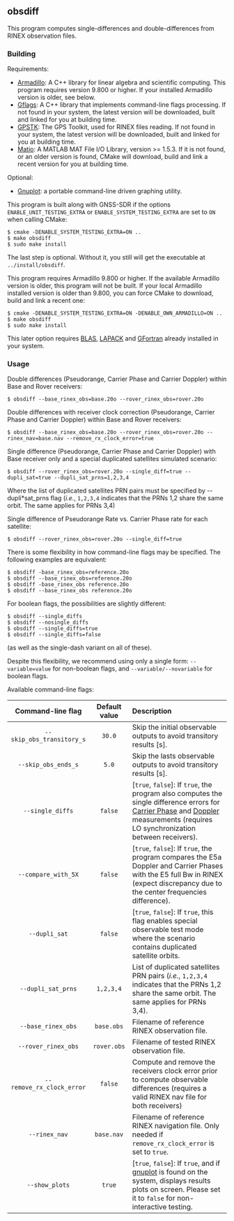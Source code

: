## obsdiff

<!-- prettier-ignore-start -->
[comment]: # (
SPDX-License-Identifier: GPL-3.0-or-later
)

[comment]: # (
SPDX-FileCopyrightText: 2020 Carles Fernandez-Prades <carles.fernandez@cttc.es>
)
<!-- prettier-ignore-end -->

This program computes single-differences and double-differences from RINEX
observation files.

### Building

Requirements:

- [Armadillo](http://arma.sourceforge.net/): A C++ library for linear algebra
  and scientific computing. This program requires version 9.800 or higher. If
  your installed Armadillo version is older, see below.
- [Gflags](https://github.com/gflags/gflags): A C++ library that implements
  command-line flags processing. If not found in your system, the latest version
  will be downloaded, built and linked for you at building time.
- [GPSTK](https://github.com/SGL-UT/GPSTk): The GPS Toolkit, used for RINEX
  files reading. If not found in your system, the latest version will be
  downloaded, built and linked for you at building time.
- [Matio](https://github.com/tbeu/matio): A MATLAB MAT File I/O Library,
  version >= 1.5.3. If it is not found, or an older version is found, CMake will
  download, build and link a recent version for you at building time.

Optional:

- [Gnuplot](http://www.gnuplot.info/): a portable command-line driven graphing
  utility.

This program is built along with GNSS-SDR if the options
`ENABLE_UNIT_TESTING_EXTRA` or `ENABLE_SYSTEM_TESTING_EXTRA` are set to `ON`
when calling CMake:

```
$ cmake -DENABLE_SYSTEM_TESTING_EXTRA=ON ..
$ make obsdiff
$ sudo make install
```

The last step is optional. Without it, you still will get the executable at
`../install/obsdiff`.

This program requires Armadillo 9.800 or higher. If the available Armadillo
version is older, this program will not be built. If your local Armadillo
installed version is older than 9.800, you can force CMake to download, build
and link a recent one:

```
$ cmake -DENABLE_SYSTEM_TESTING_EXTRA=ON -DENABLE_OWN_ARMADILLO=ON ..
$ make obsdiff
$ sudo make install
```

This later option requires [BLAS](http://www.netlib.org/blas/),
[LAPACK](http://www.netlib.org/lapack/) and
[GFortran](https://gcc.gnu.org/fortran/) already installed in your system.

### Usage

Double differences (Pseudorange, Carrier Phase and Carrier Doppler) within Base
and Rover receivers:

```
$ obsdiff --base_rinex_obs=base.20o --rover_rinex_obs=rover.20o
```

Double differences with receiver clock correction (Pseudorange, Carrier Phase
and Carrier Doppler) within Base and Rover receivers:

```
$ obsdiff --base_rinex_obs=base.20o --rover_rinex_obs=rover.20o --rinex_nav=base.nav --remove_rx_clock_error=true
```

Single difference (Pseudorange, Carrier Phase and Carrier Doppler) with Base
receiver only and a special duplicated satellites simulated scenario:

```
$ obsdiff --rover_rinex_obs=rover.20o --single_diff=true --dupli_sat=true --dupli_sat_prns=1,2,3,4
```

Where the list of duplicated satellites PRN pairs must be specified by
--dupli*sat_prns flag (*i.e.*, `1,2,3,4` indicates that the PRNs 1,2 share the
same orbit. The same applies for PRNs 3,4)

Single difference of Pseudorange Rate vs. Carrier Phase rate for each satellite:

```
$ obsdiff --rover_rinex_obs=rover.20o --single_diff=true
```

There is some flexibility in how command-line flags may be specified. The
following examples are equivalent:

```
$ obsdiff -base_rinex_obs=reference.20o
$ obsdiff --base_rinex_obs=reference.20o
$ obsdiff -base_rinex_obs reference.20o
$ obsdiff --base_rinex_obs reference.20o
```

For boolean flags, the possibilities are slightly different:

```
$ obsdiff --single_diffs
$ obsdiff --nosingle_diffs
$ obsdiff --single_diffs=true
$ obsdiff --single_diffs=false
```

(as well as the single-dash variant on all of these).

Despite this flexibility, we recommend using only a single form:
`--variable=value` for non-boolean flags, and `--variable/--novariable` for
boolean flags.

Available command-line flags:

<!-- prettier-ignore-start -->
| **Command-line flag**     | **Default value** | **Description**  |
|:-------------------------:|:-----------------:|:-----------------|
| `--skip_obs_transitory_s` | `30.0`            | Skip the initial observable outputs to avoid transitory results [s]. |
| `--skip_obs_ends_s`       | `5.0`             | Skip the lasts observable outputs to avoid transitory results [s]. |
| `--single_diffs`          | `false`           | [`true`, `false`]: If `true`, the program also computes the single difference errors for [Carrier Phase](https://gnss-sdr.org/docs/sp-blocks/observables/#carrier-phase-measurement) and [Doppler](https://gnss-sdr.org/docs/sp-blocks/observables/#doppler-shift-measurement) measurements (requires LO synchronization between receivers). |
| `--compare_with_5X`       | `false`           | [`true`, `false`]: If `true`, the program compares the E5a Doppler and Carrier Phases with the E5 full Bw in RINEX (expect discrepancy due to the center frequencies difference). |
| `--dupli_sat`             | `false`           | [`true`, `false`]: If `true`, this flag enables special observable test mode where the scenario contains duplicated satellite orbits. |
| `--dupli_sat_prns`        | `1,2,3,4`         | List of duplicated satellites PRN pairs (_i.e._, `1,2,3,4` indicates that the PRNs 1,2 share the same orbit. The same applies for PRNs 3,4). |
| `--base_rinex_obs`         | `base.obs`   | Filename of reference RINEX observation file. |
| `--rover_rinex_obs`        | `rover.obs`        | Filename of tested RINEX observation file. |
| `--remove_rx_clock_error` | `false`           | Compute and remove the receivers clock error prior to compute observable differences (requires a valid RINEX nav file for both receivers) |
| `--rinex_nav`             | `base.nav` | Filename of reference RINEX navigation file. Only needed if `remove_rx_clock_error` is set to `true`. |
| `--show_plots`            | `true`            | [`true`, `false`]: If `true`, and if [gnuplot](http://www.gnuplot.info/) is found on the system, displays results plots on screen. Please set it to `false` for non-interactive testing. |
<!-- prettier-ignore-end -->
